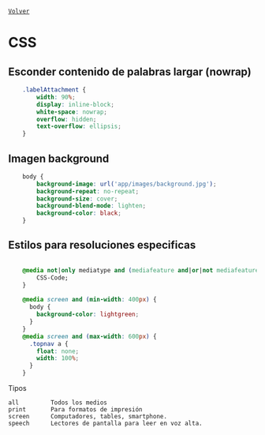﻿[`Volver`](../index.html)

# CSS

## Esconder contenido de palabras largar (nowrap)
```css
	.labelAttachment {
		width: 90%;
		display: inline-block;
		white-space: nowrap;
		overflow: hidden;
		text-overflow: ellipsis;
	}
```


## Imagen background
```css
	body {
		background-image: url('app/images/background.jpg');
		background-repeat: no-repeat;
		background-size: cover;
		background-blend-mode: lighten;
		background-color: black;
	}
```

## Estilos para resoluciones especificas
```css

	@media not|only mediatype and (mediafeature and|or|not mediafeature) {
		CSS-Code;
	}
	
	@media screen and (min-width: 400px) {
	  body {
		background-color: lightgreen;
	  }
	}
	@media screen and (max-width: 600px) {
	  .topnav a {
		float: none;
		width: 100%;
	  }
	}
```

Tipos  

	all   		Todos los medios
	print 		Para formatos de impresión
	screen		Computadores, tables, smartphone.
	speech		Lectores de pantalla para leer en voz alta.